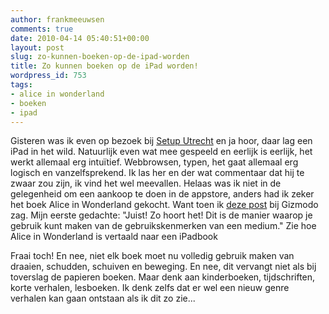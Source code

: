 ```yaml
---
author: frankmeeuwsen
comments: true
date: 2010-04-14 05:40:51+00:00
layout: post
slug: zo-kunnen-boeken-op-de-ipad-worden
title: Zo kunnen boeken op de iPad worden!
wordpress_id: 753
tags:
- alice in wonderland
- boeken
- ipad
---
```


Gisteren was ik even op bezoek bij [Setup Utrecht](http://www.setuputrecht.nl/) en ja hoor, daar lag een iPad in het wild. Natuurlijk even wat mee gespeeld en eerlijk is eerlijk, het werkt allemaal erg intuïtief. Webbrowsen, typen, het gaat allemaal erg logisch en vanzelfsprekend. Ik las her en der wat commentaar dat hij te zwaar zou zijn, ik vind het wel meevallen. Helaas was ik niet in de gelegenheid om een aankoop te doen in de appstore, anders had ik zeker het boek Alice in Wonderland gekocht. Want toen ik [deze post](http://gizmodo.com/5515612/the-cleverest-ipad-book-yet) bij Gizmodo zag. Mijn eerste gedachte: "Juist! Zo hoort het! Dit is de manier waarop je gebruik kunt maken van de gebruikskenmerken van een medium." Zie hoe Alice in Wonderland is vertaald naar een iPadbook



Fraai toch! En nee, niet elk boek moet nu volledig gebruik maken van draaien, schudden, schuiven en beweging. En nee, dit vervangt niet als bij toverslag de papieren boeken. Maar denk aan kinderboeken, tijdschriften, korte verhalen, lesboeken. Ik denk zelfs dat er wel een nieuw genre verhalen kan gaan ontstaan als ik dit zo zie...
